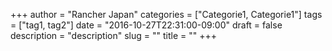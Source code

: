 +++
author         = "Rancher Japan"
categories     = ["Categorie1, Categorie1"]
tags           = ["tag1, tag2"]
date           = "2016-10-27T22:31:00-09:00"
draft          = false
description    = "description"
slug           = "" 
title          = "" 
+++
